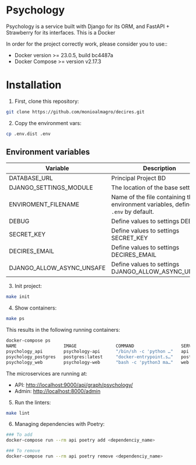 # Psychology

Psychology is a service built with Django for its ORM, and FastAPI + Strawberry for its interfaces.
This is a Docker

In order for the project correctly work, please consider you to use::

- Docker version >= 23.0.5, build bc4487a
- Docker Compose >= version v2.17.3

# Installation

1. First, clone this repository:

```bash
git clone https://github.com/monioalmagro/decires.git
```

2. Copy the environment vars:

```bash
cp .env.dist .env
```

## Environment variables

| Variable                  | Description                                                                          | required |
| ------------------------- | ------------------------------------------------------------------------------------ | -------- |
| DATABASE_URL              | Principal Project BD                                                                 | true     |
| DJANGO_SETTINGS_MODULE    | The location of the base settings                                                    | true     |
| ENVIROMENT_FILENAME       | Name of the file containing the environment variables, defined as `.env` by default. | true     |
| DEBUG                     | Define values to settings DEBUG                                                      | true     |
| SECRET_KEY                | Define values to settings SECRET_KEY                                                 | true     |
| DECIRES_EMAIL             | Define values to settings DECIRES_EMAIL                                              | true     |
| DJANGO_ALLOW_ASYNC_UNSAFE | Define values to settings DJANGO_ALLOW_ASYNC_UNSAFE                                  | true     |

3. Init project:

```bash
make init
```

4. Show containers:

```bash
make ps
```

This results in the following running containers:

```bash
docker-compose ps
NAME                  IMAGE               COMMAND                  SERVICE             CREATED             STATUS              PORTS
psychology_api        psychology-api      "/bin/sh -c 'python …"   api                 23 minutes ago      Up 23 minutes       0.0.0.0:9000->9000/tcp
psychology_postgres   postgres:latest     "docker-entrypoint.s…"   postgres            23 minutes ago      Up 23 minutes       0.0.0.0:5432->5432/tcp
psychology_web        psychology-web      "bash -c 'python3 ma…"   web                 23 minutes ago      Up 23 minutes       0.0.0.0:8000->8000/tcp
```

The microservices are running at:

- API: [http://localhost:9000/api/graph/psychology/](http://localhost:9000/api/graph/psychology/)
- Admin: [http://localhost:8000/admin](http://localhost:8000/admin/)

5. Run the linters:

```bash
make lint
```

6. Managing dependencies with Poetry:

```bash
### To add
docker-compose run --rm api poetry add <dependenciy_name>

### To remove
docker-compose run --rm api poetry remove <dependenciy_name>
```

